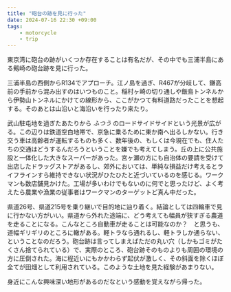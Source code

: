 ```yaml
---
title: "砲台の跡を見に行った"
date: 2024-07-16 22:30 +09:00
tags:
    - motorcycle
    - trip
---
```


東京湾に砲台の跡がいくつか存在することは有名だが、その中でも三浦半島にある剱崎の砲台跡を見に行った。

三浦半島の西側からR134でアプローチ。江ノ島を過ぎ、R467が分岐して、鎌高前の手前から混み出すのはいつものこと。稲村ヶ崎の切り通しや飯島トンネルから伊勢山トンネルにかけての線形から、ここがかつて有料道路だったことを想起する。そのあとは山沿いと海沿いを行ったり来たり。

武山駐屯地を過ぎたあたりから _ふつう_ のロードサイドサイドという光景が広がる。この辺りは鉄道空白地帯で、京急に乗るために東か南へ出るしかない。行き交う車は高齢者が運転するものも多く、数年後の、もしくは今現在でも、住人たちの交通はどうするんだろうということを嫌でも考えてしまう。丘の上に公共施設と一体化した大きなスーパーがあった。宮ヶ瀬の方にも自治体の要請を受けて出店したドラッグストアがあるし、郊外においては、単純な損益だけ考えるとライフラインすら維持できない状況がひたひたと近づいているのを感じる。ワークマンも数店舗見かけた。工場が多いわけでもないのに何でと思ったけど、よく考えたら農業や漁業の従事者はワークマンのターゲットど真ん中だった。

県道26号、県道215号を乗り継いで目的地に辿り着く。結論としては四輪車で見に行かない方がいい。県道から外れた途端に、どう考えても幅員が狭すぎる農道を走ることになる。こんなところ自動車が走ることは可能なのか？　と思うも、道幅ギリギリのところに轍がある。軽トラなら通れるし、軽トラしか通らない、ということなのだろう。砲台跡は言ってしまえばただの丸い穴（しかもゴミがたくさん捨てられている）で、実際のところ、砲台跡そのものよりも周囲の環境の方に圧倒された。海に程近いにもかかわらず起伏が激しく、その斜面を除くほぼ全てが田畑として利用されている。このような土地を見た経験があまりない。

身近にこんな興味深い地形があるのだなという感動を覚えながら帰った。

